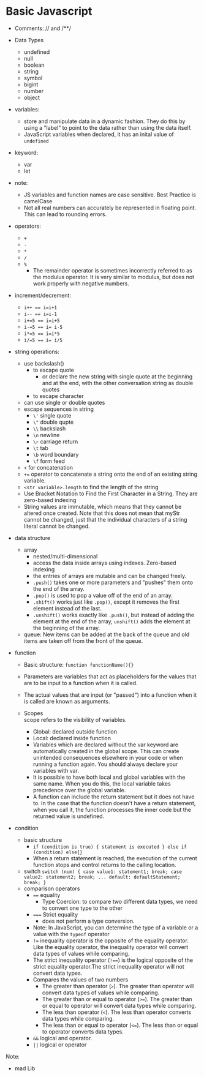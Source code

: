 # Basic Javascript

- Comments: // and /\*\*/
- Data Types
  - undefined
  - null
  - boolean
  - string
  - symbol
  - bigint
  - number
  - object
- variables:
  - store and manipulate data in a dynamic fashion. They do this by using a "label" to point to the data rather than using the data itself.
  - JavaScript variables when declared, it has an inital value of `undefined`
- keyword:
  - var
  - let
- note:
  - JS variables and function names are case sensitive. Best Practice is camelCase
  - Not all real numbers can accurately be represented in floating point. This can lead to rounding errors.
- operators:
  - `+`
  - `-`
  - `*`
  - `/`
  - `%`
    - The remainder operator is sometimes incorrectly referred to as the modulus operator. It is very similar to modulus, but does not work properly with negative numbers.
- increment/decrement:

  - `i++ == i=i+1`
  - `i-- == i=i-1`
  - `i+=5 == i=i+5`
  - `i-=5 == i= i-5`
  - `i*=5 == i=i*5`
  - `i/=5 == i= i/5`

- string operations:

  - use backslash(\)
    - to escape quote
      - or declare the new string with single quote at the beginning and at the end, with the other conversation string as double quotes
    - to escape character
  - can use single or double quotes
  - escape sequences in string
    - `\'` single quote
    - `\"` double qupte
    - `\\` backslash
    - `\n` newline
    - `\r` carriage return
    - `\t` tab
    - `\b` word boundary
    - `\f` form feed
  - `+` for concatenation
  - `+=` operator to concatenate a string onto the end of an existing string variable.
  - `<str variable>.length` to find the length of the string
  - Use Bracket Notation to Find the First Character in a String. They are zero-based indexing
  - String values are immutable, which means that they cannot be altered once created. Note that this does not mean that myStr cannot be changed, just that the individual characters of a string literal cannot be changed.

- data structure
  - array
    - nested/multi-dimensional
    - access the data inside arrays using indexes. Zero-based indexing
    - the entries of arrays are mutable and can be changed freely.
    - `.push()` takes one or more parameters and "pushes" them onto the end of the array.
    - `.pop()` is used to pop a value off of the end of an array.
    - `.shift()` works just like `.pop()`, except it removes the first element instead of the last.
    - `.unshift()` works exactly like `.push()`, but instead of adding the element at the end of the array, `unshift()` adds the element at the beginning of the array.
  - queue: New items can be added at the back of the queue and old items are taken off from the front of the queue.
- function

  - Basic structure:
    `function functionName(){}`
  - Parameters are variables that act as placeholders for the values that are to be input to a function when it is called.
  - The actual values that are input (or "passed") into a function when it is called are known as arguments.

  - Scopes  
    scope refers to the visibility of variables.
    - Global: declared outside function
    - Local: declared inside function
    - Variables which are declared without the var keyword are automatically created in the global scope. This can create unintended consequences elsewhere in your code or when running a function again. You should always declare your variables with var.
    - It is possible to have both local and global variables with the same name. When you do this, the local variable takes precedence over the global variable.
    - A function can include the return statement but it does not have to. In the case that the function doesn't have a return statement, when you call it, the function processes the inner code but the returned value is undefined.

- condition
  - basic structure
    - `if (condition is true) { statement is executed } else if (condition) else{}`
    - When a return statement is reached, the execution of the current function stops and control returns to the calling location.
  - switch
    `switch (num) { case value1: statement1; break; case value2: statement2; break; ... default: defaultStatement; break; }`
  - comparison operators
    - `==` equality
      - Type Coercion: to compare two different data types, we need to convert one type to the other
    - `===` Strict equality
      - does not perform a type conversion.
    - Note: In JavaScript, you can determine the type of a variable or a value with the `typeof` operator
    - `!=` inequality operator is the opposite of the equality operator. Like the equality operator, the inequality operator will convert data types of values while comparing.
    - The strict inequality operator (`!==`) is the logical opposite of the strict equality operator.The strict inequality operator will not convert data types.
    - Compares the values of two numbers
      - The greater than operator (`>`). The greater than operator will convert data types of values while comparing.
      - The greater than or equal to operator (`>=`). The greater than or equal to operator will convert data types while comparing.
      - The less than operator (`<`). The less than operator converts data types while comparing.
      - The less than or equal to operator (`<=`). The less than or equal to operator converts data types.
    - `&&` logical and operator.
    - `||` logical or operator

Note:

- mad Lib
